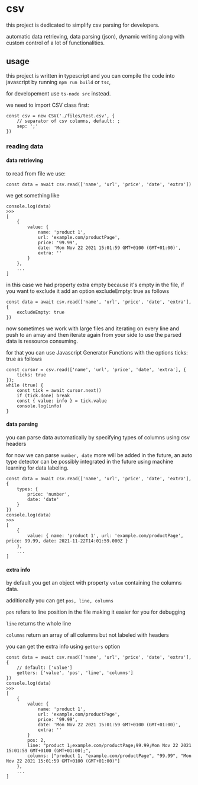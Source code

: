 # csv

this project is dedicated to simplify csv parsing for developers.

automatic data retrieving, data parsing (json), dynamic writing along with custom control of a lot of functionalities.

## usage

this project is written in typescript and you can compile the code into javascript by running `npm run build` or `tsc`,

for developement use `ts-node src` instead.

we need to import CSV class first:

```
const csv = new CSV('./files/test.csv', {
    // separator of csv columns, default: ;
    sep: ';'
})
```

### reading data

#### data retrieving
to read from file we use:

`const data = await csv.read(['name', 'url', 'price', 'date', 'extra'])`

we get something like
```
console.log(data)
>>>
[
    {
        value: {
            name: 'product 1',
            url: 'example.com/productPage',
            price: '99.99',
            date: 'Mon Nov 22 2021 15:01:59 GMT+0100 (GMT+01:00)',
            extra: ''
        }
    },
    ...
]
```

in this case we had property extra empty because it's empty in the file, if you want to exclude it add an option excludeEmpty: true as follows
```
const data = await csv.read(['name', 'url', 'price', 'date', 'extra'], {
    excludeEmpty: true
})
```

now sometimes we work with large files and iterating on every line and push to an array and then iterate again from your side to use the parsed data is ressource consuming.

for that you can use Javascript Generator Functions with the options ticks: true as follows

```
const cursor = csv.read(['name', 'url', 'price', 'date', 'extra'], {
    ticks: true
});
while (true) {
    const tick = await cursor.next()
    if (tick.done) break
    const { value: info } = tick.value
    console.log(info)
}
```

#### data parsing
you can parse data automatically by specifying types of columns using csv headers

for now we can parse `number, date` more will be added in the future, an auto type detector can be possibly integrated in the future using machine learning for data labeling.

```
const data = await csv.read(['name', 'url', 'price', 'date', 'extra'], {
    types: {
        price: 'number',
        date: 'date'
    }
})
console.log(data)
>>>
[
    {
        value: { name: 'product 1', url: 'example.com/productPage', price: 99.99, date: 2021-11-22T14:01:59.000Z }
    },
    ...
]
```

#### extra info
by default you get an object with property `value` containing the columns data.

additionally you can get `pos, line, columns`

`pos` refers to line position in the file making it easier for you for debugging

`line` returns the whole line

`columns` return an array of all columns but not labeled with headers

you can get the extra info using `getters` option

```
const data = await csv.read(['name', 'url', 'price', 'date', 'extra'], {
    // default: ['value']
    getters: ['value', 'pos', 'line', 'columns']
})
console.log(data)
>>>
[
    {
        value: {
            name: 'product 1',
            url: 'example.com/productPage',
            price: '99.99',
            date: 'Mon Nov 22 2021 15:01:59 GMT+0100 (GMT+01:00)',
            extra: ''
        }
        pos: 2,
        line: "product 1;example.com/productPage;99.99;Mon Nov 22 2021 15:01:59 GMT+0100 (GMT+01:00);",
        columns: ["product 1, "example.com/productPage", "99.99", "Mon Nov 22 2021 15:01:59 GMT+0100 (GMT+01:00)"]
    },
    ...
]
```